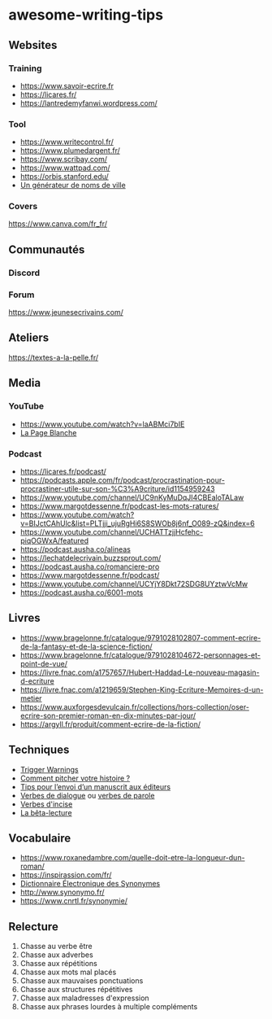# awesome-writing-tips

## Websites

### Training

* https://www.savoir-ecrire.fr
* https://licares.fr/
* https://lantredemyfanwi.wordpress.com/

### Tool

* https://www.writecontrol.fr/
* https://www.plumedargent.fr/
* https://www.scribay.com/
* https://www.wattpad.com/
* https://orbis.stanford.edu/
* [Un générateur de noms de ville](https://souk21.github.io/villegen/)

### Covers

https://www.canva.com/fr_fr/

## Communautés

### Discord

### Forum

https://www.jeunesecrivains.com/

## Ateliers

https://textes-a-la-pelle.fr/

## Media

### YouTube

* https://www.youtube.com/watch?v=laABMci7bIE
* [La Page Blanche](https://www.youtube.com/playlist?list=PLctxNIdqUnwG-ou8S3FqQmJ_RyGVG8npG)

### Podcast

* https://licares.fr/podcast/
* https://podcasts.apple.com/fr/podcast/procrastination-pour-procrastiner-utile-sur-son-%C3%A9criture/id1154959243
* https://www.youtube.com/channel/UC9nKyMuDqJI4CBEaloTALaw
* https://www.margotdessenne.fr/podcast-les-mots-ratures/
* https://www.youtube.com/watch?v=BIJctCAhUlc&list=PLTjji_ujuRgHi6S8SWOb8j6nf_O089-zQ&index=6
* https://www.youtube.com/channel/UCHATTzjjHcfehc-piqOGWxA/featured
* https://podcast.ausha.co/alineas
* https://lechatdelecrivain.buzzsprout.com/
* https://podcast.ausha.co/romanciere-pro
* https://www.margotdessenne.fr/podcast/
* https://www.youtube.com/channel/UCYjY8Dkt72SDG8UYztwVcMw
* https://podcast.ausha.co/6001-mots

## Livres
* https://www.bragelonne.fr/catalogue/9791028102807-comment-ecrire-de-la-fantasy-et-de-la-science-fiction/
* https://www.bragelonne.fr/catalogue/9791028104672-personnages-et-point-de-vue/
* https://livre.fnac.com/a1757657/Hubert-Haddad-Le-nouveau-magasin-d-ecriture
* https://livre.fnac.com/a1219659/Stephen-King-Ecriture-Memoires-d-un-metier
* https://www.auxforgesdevulcain.fr/collections/hors-collection/oser-ecrire-son-premier-roman-en-dix-minutes-par-jour/
* https://argyll.fr/produit/comment-ecrire-de-la-fiction/

## Techniques

* [Trigger Warnings](https://twitter.com/cerynie_/status/1278384849473208321)
* [Comment pitcher votre histoire ?](https://twitter.com/story_nerd/status/1387416300599881728)
* [Tips pour l’envoi d’un manuscrit aux éditeurs](https://twitter.com/Bleue_nn/status/1319677396925243398)
* [Verbes de dialogue](http://ecrire-un-roman.com/verbes-de-dialogue/) ou [verbes de parole](https://pasmafaute.com/verbes-de-parole/)
* [Verbes d'incise](https://jeremy-haim.systeme.io/blog/les-verbes-dincise)
* [La bêta-lecture](https://bleuennguillou.fr/la-beta-lecture-2/)

## Vocabulaire

* https://www.roxanedambre.com/quelle-doit-etre-la-longueur-dun-roman/
* https://inspirassion.com/fr/
* [Dictionnaire Électronique des Synonymes](https://crisco2.unicaen.fr/des/)
* http://www.synonymo.fr/
* https://www.cnrtl.fr/synonymie/

## Relecture

1. Chasse au verbe être
1. Chasse aux adverbes
1. Chasse aux répétitions
1. Chasse aux mots mal placés
1. Chasse aux mauvaises ponctuations
1. Chasse aux structures répétitives
1. Chasse aux maladresses d'expression
1. Chasse aux phrases lourdes à multiple compléments
